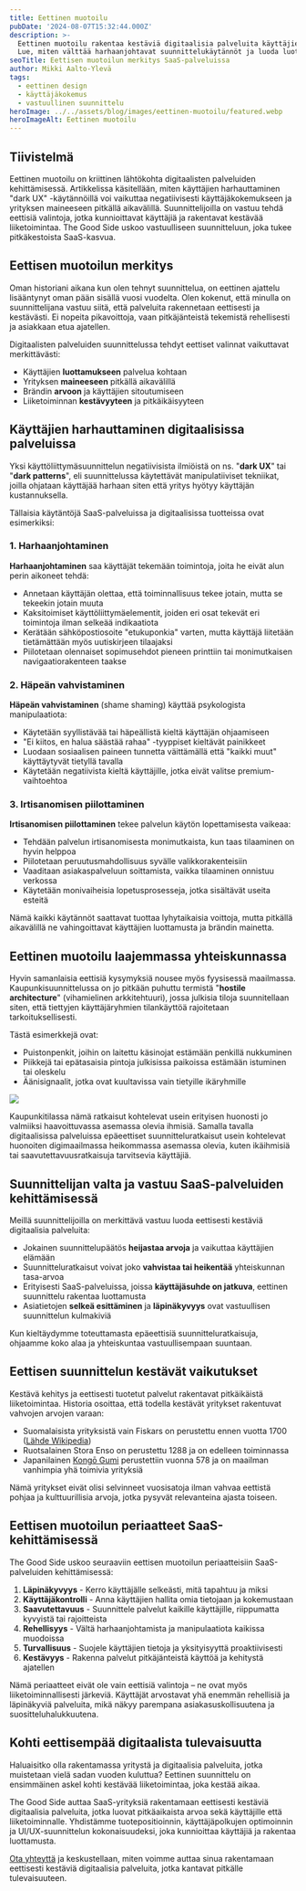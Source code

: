 ```yaml
---
title: Eettinen muotoilu
pubDate: '2024-08-07T15:32:44.000Z'
description: >-
  Eettinen muotoilu rakentaa kestäviä digitaalisia palveluita käyttäjien parhaaksi.
  Lue, miten välttää harhaanjohtavat suunnittelukäytännöt ja luoda luottamusta rakentavia SaaS-palveluita.
seoTitle: Eettisen muotoilun merkitys SaaS-palveluissa
author: Mikki Aalto-Ylevä
tags:
  - eettinen design
  - käyttäjäkokemus
  - vastuullinen suunnittelu
heroImage: ../../assets/blog/images/eettinen-muotoilu/featured.webp
heroImageAlt: Eettinen muotoilu
---
```


## Tiivistelmä

Eettinen muotoilu on kriittinen lähtökohta digitaalisten palveluiden kehittämisessä. Artikkelissa käsitellään, miten käyttäjien harhauttaminen "dark UX" -käytännöillä voi vaikuttaa negatiivisesti käyttäjäkokemukseen ja yrityksen maineeseen pitkällä aikavälillä. Suunnittelijoilla on vastuu tehdä eettisiä valintoja, jotka kunnioittavat käyttäjiä ja rakentavat kestävää liiketoimintaa. The Good Side uskoo vastuulliseen suunnitteluun, joka tukee pitkäkestoista SaaS-kasvua.

## Eettisen muotoilun merkitys

Oman historiani aikana kun olen tehnyt suunnittelua, on eettinen ajattelu lisääntynyt oman pään sisällä vuosi vuodelta. Olen kokenut, että minulla on suunnittelijana vastuu siitä, että palveluita rakennetaan eettisesti ja kestävästi. Ei nopeita pikavoittoja, vaan pitkäjänteistä tekemistä rehellisesti ja asiakkaan etua ajatellen.

Digitaalisten palveluiden suunnittelussa tehdyt eettiset valinnat vaikuttavat merkittävästi:

- Käyttäjien **luottamukseen** palvelua kohtaan
- Yrityksen **maineeseen** pitkällä aikavälillä
- Brändin **arvoon** ja käyttäjien sitoutumiseen
- Liiketoiminnan **kestävyyteen** ja pitkäikäisyyteen

## Käyttäjien harhauttaminen digitaalisissa palveluissa

Yksi käyttöliittymäsuunnittelun negatiivisista ilmiöistä on ns. "**dark UX**" tai "**dark patterns**", eli suunnittelussa käytettävät manipulatiiviset tekniikat, joilla ohjataan käyttäjää harhaan siten että yritys hyötyy käyttäjän kustannuksella. 

Tällaisia käytäntöjä SaaS-palveluissa ja digitaalisissa tuotteissa ovat esimerkiksi:

### 1. Harhaanjohtaminen

**Harhaanjohtaminen** saa käyttäjät tekemään toimintoja, joita he eivät alun perin aikoneet tehdä:

- Annetaan käyttäjän olettaa, että toiminnallisuus tekee jotain, mutta se tekeekin jotain muuta
- Kaksitoimiset käyttöliittymäelementit, joiden eri osat tekevät eri toimintoja ilman selkeää indikaatiota
- Kerätään sähköpostiosoite "etukuponkia" varten, mutta käyttäjä liitetään tietämättään myös uutiskirjeen tilaajaksi
- Piilotetaan olennaiset sopimusehdot pieneen printtiin tai monimutkaisen navigaatiorakenteen taakse

### 2. Häpeän vahvistaminen

**Häpeän vahvistaminen** (shame shaming) käyttää psykologista manipulaatiota:

- Käytetään syyllistävää tai häpeällistä kieltä käyttäjän ohjaamiseen
- "Ei kiitos, en halua säästää rahaa" -tyyppiset kieltävät painikkeet
- Luodaan sosiaalisen paineen tunnetta väittämällä että "kaikki muut" käyttäytyvät tietyllä tavalla
- Käytetään negatiivista kieltä käyttäjille, jotka eivät valitse premium-vaihtoehtoa

### 3. Irtisanomisen piilottaminen

**Irtisanomisen piilottaminen** tekee palvelun käytön lopettamisesta vaikeaa:

- Tehdään palvelun irtisanomisesta monimutkaista, kun taas tilaaminen on hyvin helppoa
- Piilotetaan peruutusmahdollisuus syvälle valikkorakenteisiin
- Vaaditaan asiakaspalveluun soittamista, vaikka tilaaminen onnistuu verkossa
- Käytetään monivaiheisia lopetusprosesseja, jotka sisältävät useita esteitä

Nämä kaikki käytännöt saattavat tuottaa lyhytaikaisia voittoja, mutta pitkällä aikavälillä ne vahingoittavat käyttäjien luottamusta ja brändin mainetta.

## Eettinen muotoilu laajemmassa yhteiskunnassa

Hyvin samanlaisia eettisiä kysymyksiä nousee myös fyysisessä maailmassa. Kaupunkisuunnittelussa on jo pitkään puhuttu termistä "**hostile architecture**" (vihamielinen arkkitehtuuri), jossa julkisia tiloja suunnitellaan siten, että tiettyjen käyttäjäryhmien tilankäyttöä rajoitetaan tarkoituksellisesti.

Tästä esimerkkejä ovat:

- Puistonpenkit, joihin on laitettu käsinojat estämään penkillä nukkuminen
- Piikkejä tai epätasaisia pintoja julkisissa paikoissa estämään istuminen tai oleskelu
- Äänisignaalit, jotka ovat kuultavissa vain tietyille ikäryhmille

![](/images/blog/eettinen-muotoilu/Screenshot-2024-08-07-at-10.02.04-1024x377.png)

Kaupunkitilassa nämä ratkaisut kohtelevat usein erityisen huonosti jo valmiiksi haavoittuvassa asemassa olevia ihmisiä. Samalla tavalla digitaalisissa palveluissa epäeettiset suunnitteluratkaisut usein kohtelevat huonoiten digimaailmassa heikommassa asemassa olevia, kuten ikäihmisiä tai saavutettavuusratkaisuja tarvitsevia käyttäjiä.

## Suunnittelijan valta ja vastuu SaaS-palveluiden kehittämisessä

Meillä suunnittelijoilla on merkittävä vastuu luoda eettisesti kestäviä digitaalisia palveluita:

- Jokainen suunnittelupäätös **heijastaa arvoja** ja vaikuttaa käyttäjien elämään
- Suunnitteluratkaisut voivat joko **vahvistaa tai heikentää** yhteiskunnan tasa-arvoa
- Erityisesti SaaS-palveluissa, joissa **käyttäjäsuhde on jatkuva**, eettinen suunnittelu rakentaa luottamusta
- Asiatietojen **selkeä esittäminen** ja **läpinäkyvyys** ovat vastuullisen suunnittelun kulmakiviä

Kun kieltäydymme toteuttamasta epäeettisiä suunnitteluratkaisuja, ohjaamme koko alaa ja yhteiskuntaa vastuullisempaan suuntaan.

## Eettisen suunnittelun kestävät vaikutukset

Kestävä kehitys ja eettisesti tuotetut palvelut rakentavat pitkäikäistä liiketoimintaa. Historia osoittaa, että todella kestävät yritykset rakentuvat vahvojen arvojen varaan:

- Suomalaisista yrityksistä vain Fiskars on perustettu ennen vuotta 1700 ([Lähde Wikipedia](https://en.wikipedia.org/wiki/List_of_oldest_companies))
- Ruotsalainen Stora Enso on perustettu 1288 ja on edelleen toiminnassa
- Japanilainen [Kongō Gumi](https://en.wikipedia.org/wiki/Kong%C5%8D_Gumi) perustettiin vuonna 578 ja on maailman vanhimpia yhä toimivia yrityksiä

Nämä yritykset eivät olisi selvinneet vuosisatoja ilman vahvaa eettistä pohjaa ja kulttuurillisia arvoja, jotka pysyvät relevanteina ajasta toiseen.

## Eettisen muotoilun periaatteet SaaS-kehittämisessä

The Good Side uskoo seuraaviin eettisen muotoilun periaatteisiin SaaS-palveluiden kehittämisessä:

1. **Läpinäkyvyys** - Kerro käyttäjälle selkeästi, mitä tapahtuu ja miksi
2. **Käyttäjäkontrolli** - Anna käyttäjien hallita omia tietojaan ja kokemustaan
3. **Saavutettavuus** - Suunnittele palvelut kaikille käyttäjille, riippumatta kyvyistä tai rajoitteista
4. **Rehellisyys** - Vältä harhaanjohtamista ja manipulaatiota kaikissa muodoissa
5. **Turvallisuus** - Suojele käyttäjien tietoja ja yksityisyyttä proaktiivisesti
6. **Kestävyys** - Rakenna palvelut pitkäjänteistä käyttöä ja kehitystä ajatellen

Nämä periaatteet eivät ole vain eettisiä valintoja – ne ovat myös liiketoiminnallisesti järkeviä. Käyttäjät arvostavat yhä enemmän rehellisiä ja läpinäkyviä palveluita, mikä näkyy parempana asiakasuskollisuutena ja suositteluhalukkuutena.

## Kohti eettisempää digitaalista tulevaisuutta

Haluaisitko olla rakentamassa yritystä ja digitaalisia palveluita, jotka muistetaan vielä sadan vuoden kuluttua? Eettinen suunnittelu on ensimmäinen askel kohti kestävää liiketoimintaa, joka kestää aikaa.

The Good Side auttaa SaaS-yrityksiä rakentamaan eettisesti kestäviä digitaalisia palveluita, jotka luovat pitkäaikaista arvoa sekä käyttäjille että liiketoiminnalle. Yhdistämme tuotepositioinnin, käyttäjäpolkujen optimoinnin ja UI/UX-suunnittelun kokonaisuudeksi, joka kunnioittaa käyttäjiä ja rakentaa luottamusta.

[Ota yhteyttä](https://goodside.fi/contact) ja keskustellaan, miten voimme auttaa sinua rakentamaan eettisesti kestäviä digitaalisia palveluita, jotka kantavat pitkälle tulevaisuuteen.